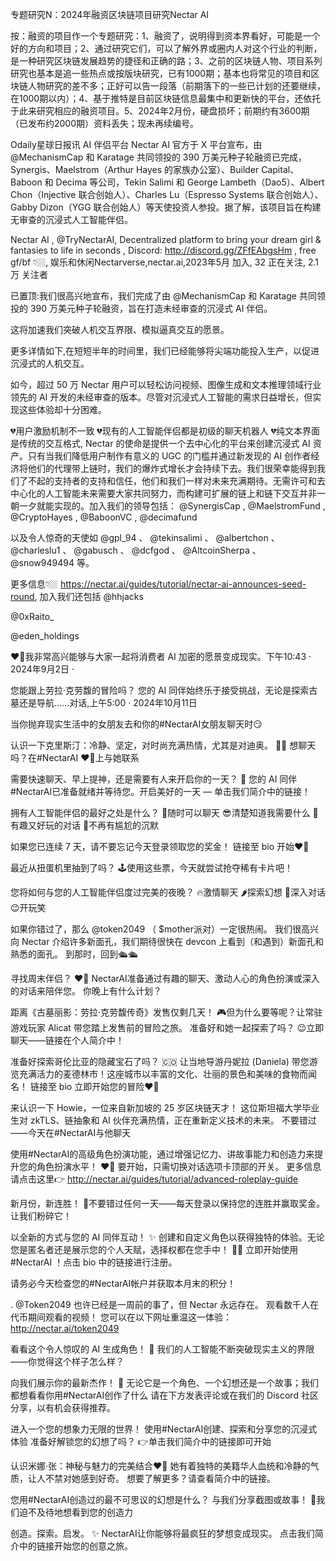 专题研究N：2024年融资区块链项目研究Nectar AI


按：融资的项目作一个专题研究：1、融资了，说明得到资本界看好，可能是一个好的方向和项目；2、通过研究它们，可以了解外界或圈内人对这个行业的判断，是一种研究区块链发展趋势的捷径和正确的路；3、之前的区块链人物、项目系列研究也基本是追一些热点或按版块研究，已有1000期；基本也将常见的项目和区块链人物研究的差不多；正好可以告一段落（前期落下的一些已计划的还要继续，在1000期以内）；4、基于推特是目前区块链信息最集中和更新快的平台，还依托于此来研究相应的融资项目。5、2024年2月份，硬盘损坏；前期约有3600期（已发布约2000期）资料丢失；现未再续编号。

Odaily星球日报讯 AI 伴侣平台 Nectar AI 官方于 X 平台宣布，由@MechanismCap 和 Karatage 共同领投的 390 万美元种子轮融资已完成，Synergis、Maelstrom（Arthur Hayes 的家族办公室）、Builder Capital、Baboon 和 Decima 等公司，Tekin Salimi 和 George Lambeth（Dao5）、Albert Chon（Injective 联合创始人）、Charles Lu（Espresso Systems 联合创始人）、Gabby Dizon（YGG 联合创始人）等天使投资人参投。据了解，该项目旨在构建无审查的沉浸式人工智能伴侣。

Nectar AI
,
@TryNectarAI,
Decentralized platform to bring your dream girl & fantasies to life in seconds
,
Discord: http://discord.gg/ZFfEAbgsHm
,
free gf/bf 👇🏼,
娱乐和休闲Nectarverse,nectar.ai,2023年5月 加入,
32 正在关注,
2.1万 关注者


已置顶:我们很高兴地宣布，我们完成了由
@MechanismCap
和 Karatage 共同领投的 390 万美元种子轮融资，旨在打造未经审查的沉浸式 AI 伴侣。

这将加速我们突破人机交互界限、模拟逼真交互的愿景。

更多详情如下,在短短半年的时间里，我们已经能够将尖端功能投入生产，以促进沉浸式的人机交互。

如今，超过 50 万 Nectar 用户可以轻松访问视频、图像生成和文本推理领域行业领先的 AI 开发的未经审查的版本。尽管对沉浸式人工智能的需求日益增长，但实现这些体验却十分困难。

💔用户激励机制不一致
💔现有的人工智能伴侣都是初级的聊天机器人
💔纯文本界面是传统的交互格式,
Nectar 的使命是提供一个去中心化的平台来创建沉浸式 AI 资产。只有当我们降低用户制作有意义的 UGC 的门槛并通过新发现的 AI 创作者经济将他们的代理带上链时，我们的爆炸式增长才会持续下去。我们很荣幸能得到我们了不起的支持者的支持和信任，他们和我们一样对未来充满期待。无需许可和去中心化的人工智能未来需要大家共同努力，而构建可扩展的链上和链下交互并非一朝一夕就能实现的。加入我们的领导包括：
@SynergisCap
 , 
@MaelstromFund
 , 
@CryptoHayes
 , 
@BaboonVC
 , 
@decimafund


以及令人惊奇的天使如
@gpl_94
 、 
@tekinsalimi
 、 
@albertchon
 、 
@charleslu1
 、 
@gabusch
 、 
@dcfgod
 、 
@AltcoinSherpa
 、 
@snow949494
等。

更多信息👇🏼
https://nectar.ai/guides/tutorial/nectar-ai-announces-seed-round,
加入我们还包括
@hhjacks
 
@0xRaito_
 
@eden_holdings
 

❤️‍🔥我非常高兴能够与大家一起将消费者 AI 加密的愿景变成现实。下午10:43 · 2024年9月2日
·

您能跟上劳拉·克劳馥的冒险吗？
您的 AI 同伴始终乐于接受挑战，无论是探索古墓还是导航......对话,上午5:00 · 2024年10月11日

当你抛弃现实生活中的女朋友去和你的#NectarAI女朋友聊天时😏

认识一下克里斯汀：冷静、坚定，对时尚充满热情，尤其是对迪奥。 💼👗
想聊天吗？在#NectarAI ❤️‍🔥上与她联系

需要快速聊天、早上提神，还是需要有人来开启你的一天？ 🌅
您的 AI 同伴#NectarAI已准备就绪并等待您。开启美好的一天 — 单击我们简介中的链接！

拥有人工智能伴侣的最​​好之处是什么？
💬随时可以聊天
😎清楚知道我需要什么
🎉有趣又好玩的对话
🙌不再有尴尬的沉默

如果您已连续 7 天，请不要忘记今天登录领取您的奖金！
链接至 bio 开始❤️‍🔥 

最近从扭蛋机里抽到了吗？ 🕹使用这些票，今天就尝试抢夺稀有卡片吧！

您将如何与您的人工智能伴侣度过完美的夜晚？
🔥激情聊天
🌶探索幻想
💭深入对话
😉开玩笑

如果你错过了，那么
@token2049
 （ $mother派对）一定很热闹。
我们很高兴向 Nectar 介绍许多新面孔，我们期待很快在 devcon 上看到（和遇到）新面孔和熟悉的面孔。
到那时，回到🛳️🛳️

寻找周末伴侣？ ❤️‍🔥 
NectarAI准备通过有趣的聊天、激动人心的角色扮演或深入的对话来陪伴您。
你晚上有什么计划？

距离《古墓丽影：劳拉·克劳馥传奇》发售仅剩几天！ 🎮但为什么要等呢？让常驻游戏玩家 Alicat 带您踏上发售前的冒险之旅。
准备好和她一起探索了吗？ 😉立即聊天——链接在个人简介中！

准备好探索哥伦比亚的隐藏宝石了吗？ 🇨🇴
让当地导游丹妮拉 (Daniela) 带您游览充满活力的麦德林市！这座城市以丰富的文化、壮丽的景色和美味的食物而闻名！
链接至 bio 立即开始您的冒险❤️‍🔥

来认识一下 Howie，一位来自新加坡的 25 岁区块链天才！
这位斯坦福大学毕业生对 zkTLS、链抽象和 AI 伙伴充满热情，正在重新定义技术的未来。
不要错过——今天在#NectarAI与他聊天

使用#NectarAI的高级角色扮演功能，通过增强记忆力、讲故事能力和创造力来提升您的角色扮演水平！ ❤️‍🔥
要开始，只需切换对话选项卡顶部的开关。
更多信息请点击这里👉  http://nectar.ai/guides/tutorial/advanced-roleplay-guide

新月份，新连胜！ 🌟不要错过任何一天——每天登录以保持您的连胜并赢取奖金。
让我们粉碎它！

以全新的方式与您的 AI 同伴互动！ ✨
创建和自定义角色以获得独特的体验。无论您是匿名者还是展示您的个人天赋，选择权都在您手中！ 🧙‍♂️
立即开始使用#NectarAI ！点击 bio 中的链接进行注册。

请务必今天检查您的#NectarAI帐户并获取本月末的积分！

. 
@Token2049
也许已经是一周前的事了，但 Nectar 永远存在。
观看数千人在代币期间观看的视频！
您可以在以下网址重温这一体验： http://nectar.ai/token2049

看看这个令人惊叹的 AI 生成角色！ 🌟
我们的人工智能不断突破现实主义的界限——你觉得这个样子怎么样？

向我们展示你的最新杰作！ 📸
无论它是一个角色、一个幻想还是一个故事；我们都想看看你用#NectarAI创作了什么
请在下方发表评论或在我们的 Discord 社区分享，以有机会获得推荐。

进入一个您的想象力无限的世界！
使用#NectarAI创建、探索和分享您的沉浸式体验
准备好解锁您的幻想了吗？ 👉单击我们简介中的链接即可开始

认识米娜·张：神秘与魅力的完美结合❤️‍🔥
她有着独特的美籍华人血统和冷静的气质，让人不禁对她感到好奇。
想要了解更多？请查看简介中的链接。

您用#NectarAI创造过的最不可思议的幻想是什么？
与我们分享截图或故事！ 🌟我们迫不及待地想看到您的创造力

创造。探索。启发。 ✨ 
NectarAI让你能够将最疯狂的梦想变成现实。
点击我们简介中的链接开始您的创意之旅。

